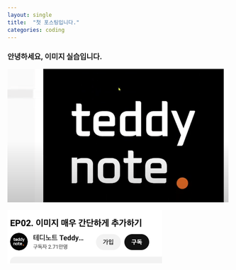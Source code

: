 ```yaml
---
layout: single
title:  "첫 포스팅입니다."
categories: coding
---
```


### 안녕하세요, 이미지 실습입니다.

![image-20240912215355255](../images/2024-09-12-second/image-20240912215355255.png)

![image-20240912215614357](../images/2024-09-12-second/image-20240912215614357.png)
